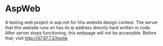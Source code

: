 # AspWeb
A testing web project in asp.net for hhu website design contest.
The server that this website runs on has its ip address directly hard written in code. After server stops functioning, this webpage will not be accessible.
Before that, visit
http://47.97.7.2/home
